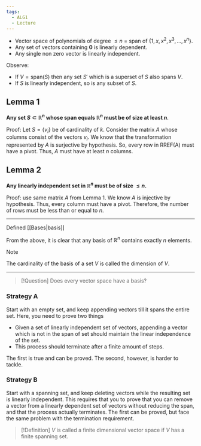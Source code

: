 ```yaml
---
tags:
  - ALG1
  - Lecture
---
```


- Vector space of polynomials of degree $\le n$ = span of $\{ 1,x,x^{2},x^3,\dots, x^n \}$. 
- Any set of vectors containing $\mathbf{0}$ is linearly dependent.
- Any single non zero vector is linearly independent.

Observe:
- If $V=\text{span}(S)$ then any set $S'$ which is a superset of $S$ also spans $V$.
- If $S$ is linearly independent, so is any subset of $S$.


## Lemma 1

**Any set $S \subset \mathbb{R}^n$ whose span equals $\mathbb{R}^n$ must be of size at least $n$**.

Proof:
Let $S = \{ v_{i} \}$ be of cardinality of $k$. Consider the matrix $A$ whose columns consist of the vectors $v_{i}$. We know that the transformation represented by $A$ is surjective by hypothesis. So, every row in RREF(A) must have a pivot. Thus, $A$ must have at least $n$ columns.

## Lemma 2

**Any linearly independent set in $\mathbb{R}^n$ must be of size $\le n$.**

Proof:
use same matrix $A$ from Lemma 1. We know $A$ is injective by hypothesis. Thus, every column must have a pivot. Therefore, the number of rows must be less than or equal to $n$. 

---
Defined [[Bases|basis]]

From the above, it is clear that any basis of $\mathbb{R}^n$ contains exactly $n$ elements.

>[!Note]
>The cardinality of the basis of a set $V$ is called the dimension of $V$.


---
>[!Question]
>Does every vector space have a basis?

### Strategy A
Start with an empty set, and keep appending vectors till it spans the entire set. Here, you need to prove two things
- Given a set of linearly independent set of vectors, appending a vector which is not in the span of set should maintain the linear independence of the set.
- This process should terminate after a finite amount of steps.

The first is true and can be proved. The second, however, is harder to tackle.

### Strategy B
Start with a spanning set, and keep deleting vectors while the resulting set is linearly independent. This requires that you to prove that you can remove a vector from a linearly dependent set of vectors without reducing the span, and that the process actually terminates. The first can be proved, but face the same problem with the termination requirement.

>[!Definition]
>$V$ is called a finite dimensional vector space if $V$ has a finite spanning set. 

